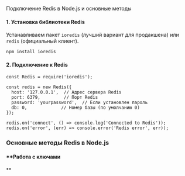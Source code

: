 Подключение Redis в Node.js и основные методы


#### **1. Установка библиотеки Redis**

Устанавливаем пакет `ioredis` (лучший вариант для продакшена) или `redis` (официальный клиент).

```
npm install ioredis

```


#### **2. Подключение к Redis**

</button></span></div></div></div><div class="overflow-y-auto p-4" dir="ltr"></div></div></pre>

```
const Redis = require('ioredis');

const redis = new Redis({
  host: '127.0.0.1',  // Адрес сервера Redis
  port: 6379,         // Порт Redis
  password: 'yourpassword',  // Если установлен пароль
  db: 0,             // Номер базы (по умолчанию 0)
});

redis.on('connect', () => console.log('Connected to Redis'));
redis.on('error', (err) => console.error('Redis error', err));

```


### **Основные методы Redis в Node.js**

#### **Работа с ключами

**
